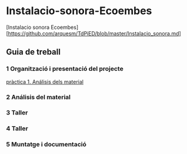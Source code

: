 # Instalacio-sonora-Ecoembes
[Instalacio sonora Ecoembes] [https://github.com/arquesm/TdPiED/blob/master/Instalacio_sonora.md]

## Guia de treball

### 1 Organització i presentació del projecte
[pràctica 1. Análisis dels material](materials.md)
### 2 Análisis del material
### 3 Taller
### 4 Taller
### 5 Muntatge i documentació
